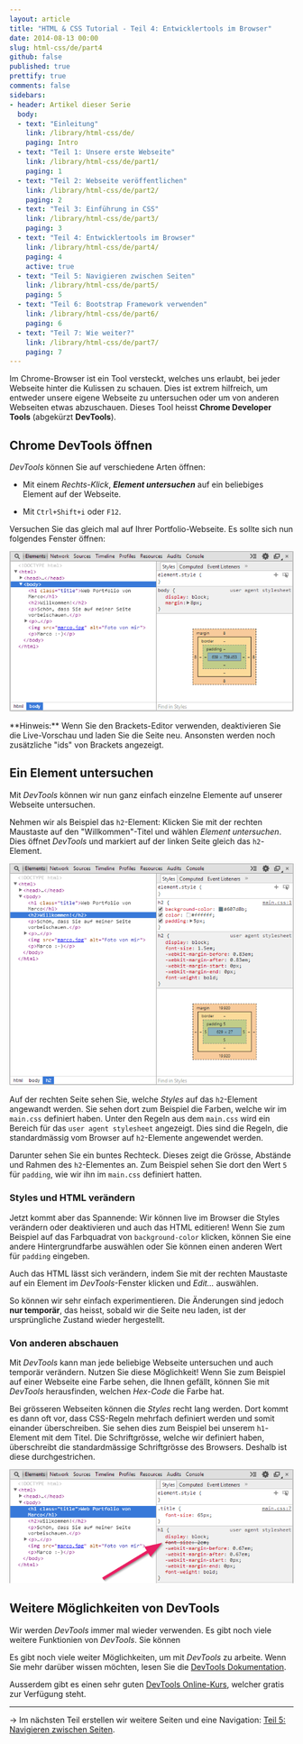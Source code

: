 ```yaml
---
layout: article
title: "HTML & CSS Tutorial - Teil 4: Entwicklertools im Browser"
date: 2014-08-13 00:00
slug: html-css/de/part4
github: false
published: true
prettify: true
comments: false
sidebars:
- header: Artikel dieser Serie
  body:
  - text: "Einleitung"
    link: /library/html-css/de/
    paging: Intro
  - text: "Teil 1: Unsere erste Webseite"
    link: /library/html-css/de/part1/
    paging: 1
  - text: "Teil 2: Webseite veröffentlichen"
    link: /library/html-css/de/part2/
    paging: 2
  - text: "Teil 3: Einführung in CSS"
    link: /library/html-css/de/part3/
    paging: 3
  - text: "Teil 4: Entwicklertools im Browser"
    link: /library/html-css/de/part4/
    paging: 4
    active: true
  - text: "Teil 5: Navigieren zwischen Seiten"
    link: /library/html-css/de/part5/
    paging: 5
  - text: "Teil 6: Bootstrap Framework verwenden"
    link: /library/html-css/de/part6/
    paging: 6
  - text: "Teil 7: Wie weiter?"
    link: /library/html-css/de/part7/
    paging: 7
---
```



Im Chrome-Browser ist ein Tool versteckt, welches uns erlaubt, bei jeder Webseite hinter die Kulissen zu schauen. Dies ist extrem hilfreich, um entweder unsere eigene Webseite zu untersuchen oder um von anderen Webseiten etwas abzuschauen. Dieses Tool heisst **Chrome Developer Tools** (abgekürzt **DevTools**).


## Chrome DevTools öffnen

*DevTools* können Sie auf verschiedene Arten öffnen: 

* Mit einem *Rechts-Klick*, ***Element untersuchen*** auf ein beliebiges Element auf der Webseite.

* Mit `Ctrl+Shift+i` oder `F12`.

Versuchen Sie das gleich mal auf Ihrer Portfolio-Webseite. Es sollte sich nun folgendes Fenster öffnen:

![DevTools öffnen](/assets/library/html-css/part4/open-devtools-de.png)

<div class="alert alert-info">
**Hinweis:** Wenn Sie den Brackets-Editor verwenden, deaktivieren Sie die Live-Vorschau und laden Sie die Seite neu. Ansonsten werden noch zusätzliche "ids" von Brackets angezeigt.
</div>


## Ein Element untersuchen

Mit *DevTools* können wir nun ganz einfach einzelne Elemente auf unserer Webseite untersuchen.

Nehmen wir als Beispiel das `h2`-Element: Klicken Sie mit der rechten Maustaste auf den "Willkommen"-Titel und wählen *Element untersuchen*. Dies öffnet *DevTools* und markiert auf der linken Seite gleich das `h2`-Element.

![DevTools h2-Element](/assets/library/html-css/part4/devtools-h2-de.png)

Auf der rechten Seite sehen Sie, welche *Styles* auf das `h2`-Element angewandt werden. Sie sehen dort zum Beispiel die Farben, welche wir im `main.css` definiert haben. Unter den Regeln aus dem `main.css` wird ein Bereich für das `user agent stylesheet` angezeigt. Dies sind die Regeln, die standardmässig vom Browser auf `h2`-Elemente angewendet werden.

Darunter sehen Sie ein buntes Rechteck. Dieses zeigt die Grösse, Abstände und Rahmen des `h2`-Elementes an. Zum Beispiel sehen Sie dort den Wert `5` für `padding`, wie wir ihn im `main.css` definiert hatten. 


### Styles und HTML verändern

Jetzt kommt aber das Spannende: Wir können live im Browser die Styles verändern oder deaktivieren und auch das HTML editieren! Wenn Sie zum Beispiel auf das Farbquadrat von `background-color` klicken, können Sie eine andere Hintergrundfarbe auswählen oder Sie können einen anderen Wert für `padding` eingeben.  

Auch das HTML lässt sich verändern, indem Sie mit der rechten Maustaste auf ein Element im *DevTools*-Fenster klicken und *Edit...* auswählen.

So können wir sehr einfach experimentieren. Die Änderungen sind jedoch **nur temporär**, das heisst, sobald wir die Seite neu laden, ist der ursprüngliche Zustand wieder hergestellt.


### Von anderen abschauen

Mit *DevTools* kann man jede beliebige Webseite untersuchen und auch temporär verändern. Nutzen Sie diese Möglichkeit! Wenn Sie zum Beispiel auf einer Webseite eine Farbe sehen, die Ihnen gefällt, können Sie mit *DevTools* herausfinden, welchen *Hex-Code* die Farbe hat. 

Bei grösseren Webseiten können die *Styles* recht lang werden. Dort kommt es dann oft vor, dass CSS-Regeln mehrfach definiert werden und somit einander überschreiben. Sie sehen dies zum Beispiel bei unserem `h1`-Element mit dem Titel. Die Schriftgrösse, welche wir definiert haben, überschreibt die standardmässige Schriftgrösse des Browsers. Deshalb ist diese durchgestrichen.

![CSS Überschreiben](/assets/library/html-css/part4/css-overwrite-de.png)


## Weitere Möglichkeiten von DevTools

Wir werden *DevTools* immer mal wieder verwenden. Es gibt noch viele weitere Funktionien von *DevTools*. Sie können 

Es gibt noch viele weiter Möglichkeiten, um mit *DevTools* zu arbeite. Wenn Sie mehr darüber wissen möchten, lesen Sie die [DevTools Dokumentation](https://developer.chrome.com/devtools/index).

Ausserdem gibt es einen sehr guten [DevTools Online-Kurs](http://discover-devtools.codeschool.com/), welcher gratis zur Verfügung steht. 


***

&rarr; Im nächsten Teil erstellen wir weitere Seiten und eine Navigation: [Teil 5: Navigieren zwischen Seiten](/library/html-css/de/part5/).